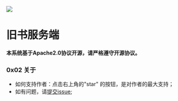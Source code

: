 ![](https://img.shields.io/badge/License-Apache%202-yellow.svg)
# 旧书服务端


**本系统基于Apache2.0协议开源，请严格遵守开源协议。**





### 0x02 关于

- 如何支持作者：点击右上角的"star" 的按钮，是对作者的最大支持；
- 如有问题，请[提交issue](https://github.com/yangyuan6/oldbook/issues/new);